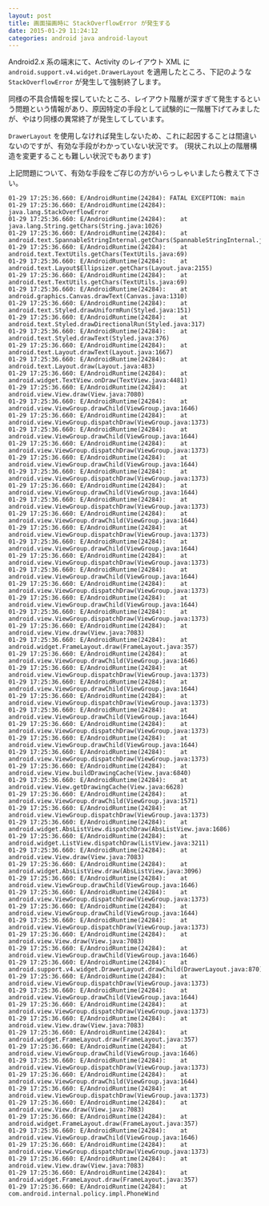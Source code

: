 ```yaml
---
layout: post
title: 画面描画時に StackOverflowError が発生する
date: 2015-01-29 11:24:12
categories: android java android-layout
---
```

<p>Android2.x 系の端末にて、Activity のレイアウト XML に<code>android.support.v4.widget.DrawerLayout</code> を適用したところ、下記のような <code>StackOverflowError</code> が発生して強制終了します。</p>

<p>同様の不具合情報を探していたところ、レイアウト階層が深すぎて発生するという問題という情報があり、原因特定の手段として試験的に一階層下げてみましたが、やはり同様の異常終了が発生してしています。</p>

<p><code>DrawerLayout</code> を使用しなければ発生しないため、これに起因することは間違いないのですが、有効な手段がわかっていない状況です。 (現状これ以上の階層構造を変更することも難しい状況でもあります)</p>

<p>上記問題について、有効な手段をご存じの方がいらっしゃいましたら教えて下さい。</p>

<pre><code>01-29 17:25:36.660: E/AndroidRuntime(24284): FATAL EXCEPTION: main
01-29 17:25:36.660: E/AndroidRuntime(24284): java.lang.StackOverflowError
01-29 17:25:36.660: E/AndroidRuntime(24284):    at java.lang.String.getChars(String.java:1026)
01-29 17:25:36.660: E/AndroidRuntime(24284):    at android.text.SpannableStringInternal.getChars(SpannableStringInternal.java:70)
01-29 17:25:36.660: E/AndroidRuntime(24284):    at android.text.TextUtils.getChars(TextUtils.java:69)
01-29 17:25:36.660: E/AndroidRuntime(24284):    at android.text.Layout$Ellipsizer.getChars(Layout.java:2155)
01-29 17:25:36.660: E/AndroidRuntime(24284):    at android.text.TextUtils.getChars(TextUtils.java:69)
01-29 17:25:36.660: E/AndroidRuntime(24284):    at android.graphics.Canvas.drawText(Canvas.java:1310)
01-29 17:25:36.660: E/AndroidRuntime(24284):    at android.text.Styled.drawUniformRun(Styled.java:151)
01-29 17:25:36.660: E/AndroidRuntime(24284):    at android.text.Styled.drawDirectionalRun(Styled.java:317)
01-29 17:25:36.660: E/AndroidRuntime(24284):    at android.text.Styled.drawText(Styled.java:376)
01-29 17:25:36.660: E/AndroidRuntime(24284):    at android.text.Layout.drawText(Layout.java:1667)
01-29 17:25:36.660: E/AndroidRuntime(24284):    at android.text.Layout.draw(Layout.java:483)
01-29 17:25:36.660: E/AndroidRuntime(24284):    at android.widget.TextView.onDraw(TextView.java:4481)
01-29 17:25:36.660: E/AndroidRuntime(24284):    at android.view.View.draw(View.java:7080)
01-29 17:25:36.660: E/AndroidRuntime(24284):    at android.view.ViewGroup.drawChild(ViewGroup.java:1646)
01-29 17:25:36.660: E/AndroidRuntime(24284):    at android.view.ViewGroup.dispatchDraw(ViewGroup.java:1373)
01-29 17:25:36.660: E/AndroidRuntime(24284):    at android.view.ViewGroup.drawChild(ViewGroup.java:1644)
01-29 17:25:36.660: E/AndroidRuntime(24284):    at android.view.ViewGroup.dispatchDraw(ViewGroup.java:1373)
01-29 17:25:36.660: E/AndroidRuntime(24284):    at android.view.ViewGroup.drawChild(ViewGroup.java:1644)
01-29 17:25:36.660: E/AndroidRuntime(24284):    at android.view.ViewGroup.dispatchDraw(ViewGroup.java:1373)
01-29 17:25:36.660: E/AndroidRuntime(24284):    at android.view.ViewGroup.drawChild(ViewGroup.java:1644)
01-29 17:25:36.660: E/AndroidRuntime(24284):    at android.view.ViewGroup.dispatchDraw(ViewGroup.java:1373)
01-29 17:25:36.660: E/AndroidRuntime(24284):    at android.view.ViewGroup.drawChild(ViewGroup.java:1644)
01-29 17:25:36.660: E/AndroidRuntime(24284):    at android.view.ViewGroup.dispatchDraw(ViewGroup.java:1373)
01-29 17:25:36.660: E/AndroidRuntime(24284):    at android.view.ViewGroup.drawChild(ViewGroup.java:1644)
01-29 17:25:36.660: E/AndroidRuntime(24284):    at android.view.ViewGroup.dispatchDraw(ViewGroup.java:1373)
01-29 17:25:36.660: E/AndroidRuntime(24284):    at android.view.ViewGroup.drawChild(ViewGroup.java:1644)
01-29 17:25:36.660: E/AndroidRuntime(24284):    at android.view.ViewGroup.dispatchDraw(ViewGroup.java:1373)
01-29 17:25:36.660: E/AndroidRuntime(24284):    at android.view.ViewGroup.drawChild(ViewGroup.java:1644)
01-29 17:25:36.660: E/AndroidRuntime(24284):    at android.view.ViewGroup.dispatchDraw(ViewGroup.java:1373)
01-29 17:25:36.660: E/AndroidRuntime(24284):    at android.view.View.draw(View.java:7083)
01-29 17:25:36.660: E/AndroidRuntime(24284):    at android.widget.FrameLayout.draw(FrameLayout.java:357)
01-29 17:25:36.660: E/AndroidRuntime(24284):    at android.view.ViewGroup.drawChild(ViewGroup.java:1646)
01-29 17:25:36.660: E/AndroidRuntime(24284):    at android.view.ViewGroup.dispatchDraw(ViewGroup.java:1373)
01-29 17:25:36.660: E/AndroidRuntime(24284):    at android.view.ViewGroup.drawChild(ViewGroup.java:1644)
01-29 17:25:36.660: E/AndroidRuntime(24284):    at android.view.ViewGroup.dispatchDraw(ViewGroup.java:1373)
01-29 17:25:36.660: E/AndroidRuntime(24284):    at android.view.ViewGroup.drawChild(ViewGroup.java:1644)
01-29 17:25:36.660: E/AndroidRuntime(24284):    at android.view.ViewGroup.dispatchDraw(ViewGroup.java:1373)
01-29 17:25:36.660: E/AndroidRuntime(24284):    at android.view.ViewGroup.drawChild(ViewGroup.java:1644)
01-29 17:25:36.660: E/AndroidRuntime(24284):    at android.view.ViewGroup.dispatchDraw(ViewGroup.java:1373)
01-29 17:25:36.660: E/AndroidRuntime(24284):    at android.view.View.buildDrawingCache(View.java:6840)
01-29 17:25:36.660: E/AndroidRuntime(24284):    at android.view.View.getDrawingCache(View.java:6628)
01-29 17:25:36.660: E/AndroidRuntime(24284):    at android.view.ViewGroup.drawChild(ViewGroup.java:1571)
01-29 17:25:36.660: E/AndroidRuntime(24284):    at android.view.ViewGroup.dispatchDraw(ViewGroup.java:1373)
01-29 17:25:36.660: E/AndroidRuntime(24284):    at android.widget.AbsListView.dispatchDraw(AbsListView.java:1686)
01-29 17:25:36.660: E/AndroidRuntime(24284):    at android.widget.ListView.dispatchDraw(ListView.java:3211)
01-29 17:25:36.660: E/AndroidRuntime(24284):    at android.view.View.draw(View.java:7083)
01-29 17:25:36.660: E/AndroidRuntime(24284):    at android.widget.AbsListView.draw(AbsListView.java:3096)
01-29 17:25:36.660: E/AndroidRuntime(24284):    at android.view.ViewGroup.drawChild(ViewGroup.java:1646)
01-29 17:25:36.660: E/AndroidRuntime(24284):    at android.view.ViewGroup.dispatchDraw(ViewGroup.java:1373)
01-29 17:25:36.660: E/AndroidRuntime(24284):    at android.view.ViewGroup.drawChild(ViewGroup.java:1644)
01-29 17:25:36.660: E/AndroidRuntime(24284):    at android.view.ViewGroup.dispatchDraw(ViewGroup.java:1373)
01-29 17:25:36.660: E/AndroidRuntime(24284):    at android.view.View.draw(View.java:7083)
01-29 17:25:36.660: E/AndroidRuntime(24284):    at android.view.ViewGroup.drawChild(ViewGroup.java:1646)
01-29 17:25:36.660: E/AndroidRuntime(24284):    at android.support.v4.widget.DrawerLayout.drawChild(DrawerLayout.java:870)
01-29 17:25:36.660: E/AndroidRuntime(24284):    at android.view.ViewGroup.dispatchDraw(ViewGroup.java:1373)
01-29 17:25:36.660: E/AndroidRuntime(24284):    at android.view.ViewGroup.drawChild(ViewGroup.java:1644)
01-29 17:25:36.660: E/AndroidRuntime(24284):    at android.view.ViewGroup.dispatchDraw(ViewGroup.java:1373)
01-29 17:25:36.660: E/AndroidRuntime(24284):    at android.view.View.draw(View.java:7083)
01-29 17:25:36.660: E/AndroidRuntime(24284):    at android.widget.FrameLayout.draw(FrameLayout.java:357)
01-29 17:25:36.660: E/AndroidRuntime(24284):    at android.view.ViewGroup.drawChild(ViewGroup.java:1646)
01-29 17:25:36.660: E/AndroidRuntime(24284):    at android.view.ViewGroup.dispatchDraw(ViewGroup.java:1373)
01-29 17:25:36.660: E/AndroidRuntime(24284):    at android.view.ViewGroup.drawChild(ViewGroup.java:1644)
01-29 17:25:36.660: E/AndroidRuntime(24284):    at android.view.ViewGroup.dispatchDraw(ViewGroup.java:1373)
01-29 17:25:36.660: E/AndroidRuntime(24284):    at android.view.View.draw(View.java:7083)
01-29 17:25:36.660: E/AndroidRuntime(24284):    at android.widget.FrameLayout.draw(FrameLayout.java:357)
01-29 17:25:36.660: E/AndroidRuntime(24284):    at android.view.ViewGroup.drawChild(ViewGroup.java:1646)
01-29 17:25:36.660: E/AndroidRuntime(24284):    at android.view.ViewGroup.dispatchDraw(ViewGroup.java:1373)
01-29 17:25:36.660: E/AndroidRuntime(24284):    at android.view.View.draw(View.java:7083)
01-29 17:25:36.660: E/AndroidRuntime(24284):    at android.widget.FrameLayout.draw(FrameLayout.java:357)
01-29 17:25:36.660: E/AndroidRuntime(24284):    at com.android.internal.policy.impl.PhoneWind
</code></pre>
